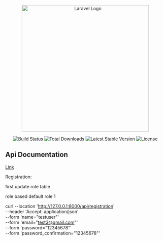 <p align="center"><a href="https://laravel.com" target="_blank"><img src="https://raw.githubusercontent.com/laravel/art/master/logo-lockup/5%20SVG/2%20CMYK/1%20Full%20Color/laravel-logolockup-cmyk-red.svg" width="400" alt="Laravel Logo"></a></p>

<p align="center">
<a href="https://github.com/laravel/framework/actions"><img src="https://github.com/laravel/framework/workflows/tests/badge.svg" alt="Build Status"></a>
<a href="https://packagist.org/packages/laravel/framework"><img src="https://img.shields.io/packagist/dt/laravel/framework" alt="Total Downloads"></a>
<a href="https://packagist.org/packages/laravel/framework"><img src="https://img.shields.io/packagist/v/laravel/framework" alt="Latest Stable Version"></a>
<a href="https://packagist.org/packages/laravel/framework"><img src="https://img.shields.io/packagist/l/laravel/framework" alt="License"></a>
</p>

## Api Documentation

<a href="https://documenter.getpostman.com/view/15204749/2s9YCARAgf">Link</a>


Registration:

first update role table 

role based
default role 1

curl --location 'http://127.0.0.1:8000/api/registration' \
--header 'Accept: application/json' \
--form 'name="testuser"' \
--form 'email="test3@gmail.com"' \
--form 'password="12345678"' \
--form 'password_confirmation="12345678"'


